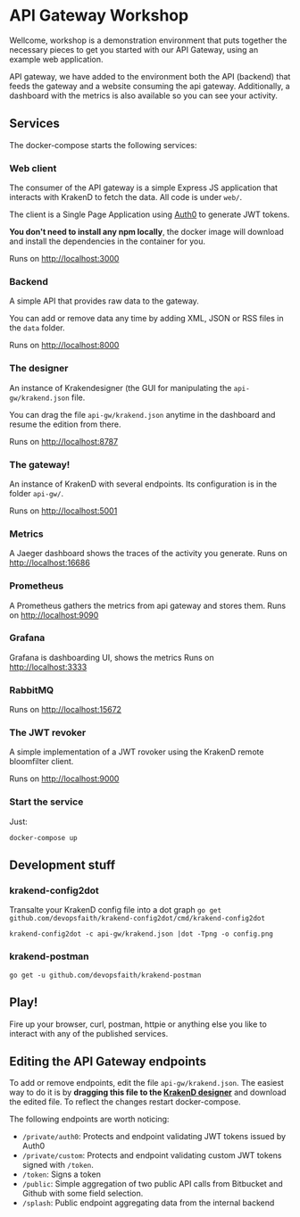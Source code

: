 
API Gateway Workshop
====
Wellcome, workshop is a demonstration environment that puts together the necessary pieces to get you started with our API Gateway, using an example web application.

API gateway, we have added to the environment both the API (backend) that feeds the gateway and a website consuming the api gateway. 
Additionally, a dashboard with the metrics is also available so you can see your activity.



## Services
The docker-compose starts the following services:

### Web client
The consumer of the API gateway is a simple Express JS application that interacts with KrakenD to fetch the data. All code is under `web/`.

The client is a Single Page Application using [Auth0](https://auth0.com) to generate JWT tokens.

**You don't need to install any npm locally**, the docker image will download and install the dependencies in the container for you.

Runs on [http://localhost:3000](http://localhost:3000)

### Backend
A simple API that provides raw data to the gateway.

You can add or remove data any time by adding XML, JSON or RSS files in the `data` folder.

Runs on [http://localhost:8000](http://localhost:8000)

### The designer
An instance of Krakendesigner (the GUI for manipulating the `api-gw/krakend.json` file.

You can drag the file `api-gw/krakend.json` anytime in the dashboard and resume the edition from there.

Runs on [http://localhost:8787](http://localhost:8787)

### The gateway!
An instance of KrakenD with several endpoints. Its configuration is in the folder `api-gw/`.


Runs on [http://localhost:5001](http://localhost:5001)

### Metrics
A Jaeger dashboard shows the traces of the activity you generate. Runs on [http://localhost:16686](http://localhost:16686)

### Prometheus
A Prometheus gathers the metrics from api gateway and stores them. Runs on [http://localhost:9090](http://localhost:9090)

### Grafana
Grafana is dashboarding UI, shows the metrics Runs on [http://localhost:3333](http://localhost:3333)

### RabbitMQ

Runs on [http://localhost:15672](http://localhost:15672)


### The JWT revoker
A simple implementation of a JWT rovoker using the KrakenD remote bloomfilter client.

Runs on [http://localhost:9000](http://localhost:9000)

### Start the service
Just:

    docker-compose up

## Development stuff

### krakend-config2dot
Transalte your KrakenD config file into a dot graph
```go get github.com/devopsfaith/krakend-config2dot/cmd/krakend-config2dot```

```
krakend-config2dot -c api-gw/krakend.json |dot -Tpng -o config.png
```

### krakend-postman
```
go get -u github.com/devopsfaith/krakend-postman
```


## Play!
Fire up your browser, curl, postman, httpie or anything else you like to interact with any of the published services.

## Editing the API Gateway endpoints
To add or remove endpoints, edit the file `api-gw/krakend.json`. The easiest way to do it is by **dragging this file to the [KrakenD designer](http://localhost:8787)** and download the edited file. 
To reflect the changes restart docker-compose.


The following endpoints are worth noticing:

- `/private/auth0`: Protects and endpoint validating JWT tokens issued by Auth0
- `/private/custom`: Protects and endpoint validating custom JWT tokens signed with `/token`.
- `/token`: Signs a token
- `/public`: Simple aggregation of two public API calls from Bitbucket and Github with some field selection.
- `/splash`: Public endpoint aggregating data from the internal backend